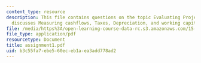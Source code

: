 ```yaml
---
content_type: resource
description: This file contains questions on the topic Evaluating Projects (1), which
  discusses Measuring cashflows, Taxes, Depreciation, and working capital.
file: /media/https%3A/open-learning-course-data-rc.s3.amazonaws.com/15-414-financial-management-summer-2003/b3c55fa7ebe560eceb1aea3add778ad2_assignment1.pdf
file_type: application/pdf
resourcetype: Document
title: assignment1.pdf
uid: b3c55fa7-ebe5-60ec-eb1a-ea3add778ad2
---
```

